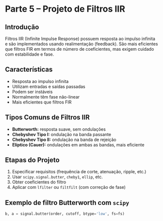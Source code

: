 # Parte 5 – Projeto de Filtros IIR

## Introdução

Filtros IIR (Infinite Impulse Response) possuem resposta ao impulso infinita e são implementados usando realimentação (feedback). São mais eficientes que filtros FIR em termos de número de coeficientes, mas exigem cuidado com estabilidade e fase.

## Características

- Resposta ao impulso infinita
- Utilizam entradas e saídas passadas
- Podem ser instáveis
- Normalmente têm fase não-linear
- Mais eficientes que filtros FIR

## Tipos Comuns de Filtros IIR

- **Butterworth:** resposta suave, sem ondulações
- **Chebyshev Tipo I:** ondulação na banda passante
- **Chebyshev Tipo II:** ondulação na banda de rejeição
- **Elíptico (Cauer):** ondulações em ambas as bandas, mais eficiente

## Etapas do Projeto

1. Especificar requisitos (frequência de corte, atenuação, ripple, etc.)
2. Usar `scipy.signal.butter`, `cheby1`, `ellip`, etc.
3. Obter coeficientes do filtro
4. Aplicar com `lfilter` ou `filtfilt` (com correção de fase)

## Exemplo de filtro Butterworth com `scipy`

```python
b, a = signal.butter(order, cutoff, btype='low', fs=fs)
